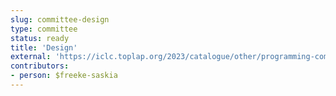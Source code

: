 ```yaml
---
slug: committee-design
type: committee
status: ready
title: 'Design'
external: 'https://iclc.toplap.org/2023/catalogue/other/programming-committee.html'
contributors:
- person: $freeke-saskia
---
```

